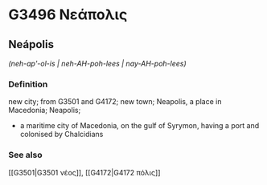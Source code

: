 # G3496 Νεάπολις

## Neápolis

_(neh-ap'-ol-is | neh-AH-poh-lees | nay-AH-poh-lees)_

### Definition

new city; from G3501 and G4172; new town; Neapolis, a place in Macedonia; Neapolis; 

- a maritime city of Macedonia, on the gulf of Syrymon, having a port and colonised by Chalcidians

### See also

[[G3501|G3501 νέος]], [[G4172|G4172 πόλις]]
